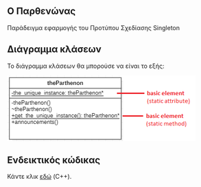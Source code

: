 ## Ο Παρθενώνας
Παράδειγμα εφαρμογής του Προτύπου Σχεδίασης Singleton


## Διάγραμμα κλάσεων
Το διάγραμμα κλάσεων θα μπορούσε να είναι το εξής:

![Διάγραμμα κλάσεων (εκτεταμένο)](../img/theParthenon_singleton2.png)

## Ενδεικτικός κώδικας
Κάντε κλικ [εδώ](./source_code) (C++).

